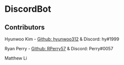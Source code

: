 # DiscordBot

## Contributors
Hyunwoo Kim - [Github: hyunwoo312](https://github.com/hyunwoo312) & Discord: hy#1999

Ryan Perry - [Github: RPerry57](https://github.com/RPerry57) & Discord: Perry#0057

Matthew Li